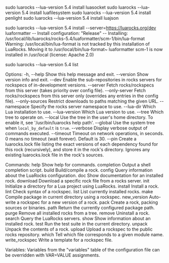 
sudo luarocks --lua-version 5.4 install luasocket
sudo luarocks --lua-version 5.4 install luafilesystem
sudo luarocks --lua-version 5.4 install penlight
sudo luarocks --lua-version 5.4 install luajson

sudo luarocks --lua-version 5.4 install  --server=https://luarocks.org/dev luaformatter
    -- Install configuration: "Release"
    -- Installing: /usr/local/lib/luarocks/rocks-5.4/luaformatter/scm-1/bin/lua-format
    Warning: /usr/local/bin/lua-format is not tracked by this installation of LuaRocks. Moving it to /usr/local/bin/lua-format~
    luaformatter scm-1 is now installed in /usr/local (license: Apache 2.0)



sudo luarocks --lua-version 5.4 list


Options:
   -h, --help            Show this help message and exit.
   --version             Show version info and exit.
   --dev                 Enable the sub-repositories in rocks servers for
                         rockspecs of in-development versions.
   --server <server>     Fetch rocks/rockspecs from this server (takes priority
                         over config file).
   --only-server <server>
                         Fetch rocks/rockspecs from this server only (overrides
                         any entries in the config file).
   --only-sources <url>  Restrict downloads to paths matching the given URL.
   --namespace <namespace>
                         Specify the rocks server namespace to use.
   --lua-dir <prefix>    Which Lua installation to use.
   --lua-version <ver>   Which Lua version to use.
   --tree <tree>         Which tree to operate on.
   --local               Use the tree in the user's home directory.
                         To enable it, see '/usr/bin/luarocks help path'.
   --global              Use the system tree when `local_by_default` is `true`.
   --verbose             Display verbose output of commands executed.
   --timeout <seconds>   Timeout on network operations, in seconds.
                         0 means no timeout (wait forever). Default is 30.
   --pin                 Create a luarocks.lock file listing the exact versions
                         of each dependency found for this rock (recursively),
                         and store it in the rock's directory. Ignores any
                         existing luarocks.lock file in the rock's sources.

Commands:
   help                  Show help for commands.
   completion            Output a shell completion script.
   build                 Build/compile a rock.
   config                Query information about the LuaRocks configuration.
   doc                   Show documentation for an installed rock.
   download              Download a specific rock file from a rocks server.
   init                  Initialize a directory for a Lua project using
                         LuaRocks.
   install               Install a rock.
   lint                  Check syntax of a rockspec.
   list                  List currently installed rocks.
   make                  Compile package in current directory using a rockspec.
   new_version           Auto-write a rockspec for a new version of a rock.
   pack                  Create a rock, packing sources or binaries.
   path                  Return the currently configured package path.
   purge                 Remove all installed rocks from a tree.
   remove                Uninstall a rock.
   search                Query the LuaRocks servers.
   show                  Show information about an installed rock.
   test                  Run the test suite in the current directory.
   unpack                Unpack the contents of a rock.
   upload                Upload a rockspec to the public rocks repository.
   which                 Tell which file corresponds to a given module name.
   write_rockspec        Write a template for a rockspec file.

Variables:
   Variables from the "variables" table of the configuration file can be
   overridden with VAR=VALUE assignments.

